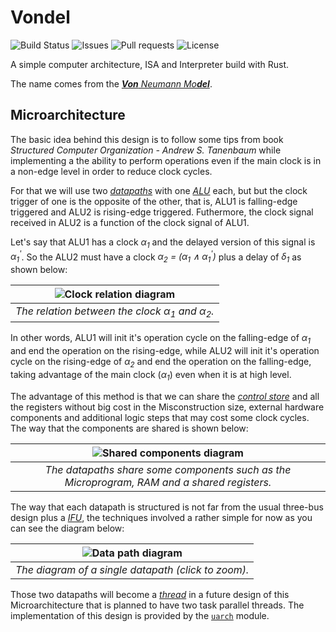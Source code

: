 # Vondel
![Build Status](https://img.shields.io/github/actions/workflow/status/thewillyan/vondel/rust.yml)
![Issues](https://img.shields.io/github/issues/thewillyan/vondel)
![Pull requests](https://img.shields.io/github/issues-pr/thewillyan/vondel)
![License](https://img.shields.io/github/license/thewillyan/vondel)

A simple computer architecture, ISA and Interpreter build with Rust.

The name comes from the
[_**Von** Neumann Mo**del**_](https://en.wikipedia.org/wiki/Von_Neumann_architecture).

## Microarchitecture

The basic idea behind this design is to follow some tips from book _Structured
Computer Organization - Andrew S. Tanenbaum_ while implementing a the ability to
perform operations even if the main clock is in a non-edge level in order to
reduce clock cycles.

For that we will use two [_datapaths_](https://en.wikipedia.org/wiki/Datapath)
with one [_ALU_](https://en.wikipedia.org/wiki/Arithmetic_logic_unit) each, but
but the clock trigger of one is the opposite of the other, that is, ALU1 is
falling-edge triggered and ALU2 is rising-edge triggered. Futhermore,
the clock signal received in ALU2 is a function of the clock signal
of ALU1.

Let's say that ALU1 has a clock _α<sub>1</sub>_ and the delayed version of this
signal is _α<sub>1</sub><sup>'</sup>_. So the ALU2 must have a clock
_α<sub>2</sub> = (α<sub>1</sub> ∧ α<sub>1</sub><sup>'</sup>)_ plus a
delay of _δ<sub>1</sub>_ as shown below:

<div align="center">

|      ![Clock relation diagram](https://i.imgur.com/O3SP6L2.png)      |
| :------------------------------------------------------------------: |
|   _The relation between the clock α<sub>1</sub> and α<sub>2</sub>._  |

</div>

In other words, ALU1 will init it's operation cycle on the falling-edge of
_α<sub>1</sub>_ and end the operation on the rising-edge, while ALU2 will
init it's operation cycle on the rising-edge of _α<sub>2</sub>_ and end the
operation on the falling-edge, taking advantage of the main clock (_α<sub>1</sub>_)
even when it is at high level.

The advantage of this method is that we can share the
[_control store_](https://en.wikipedia.org/wiki/Control_storebbjk) and all the
registers without big cost in the Misconstruction size, external hardware
components and additional logic steps that may cost some clock cycles. The
way that the components are shared is shown below:

<div align="center">

|               ![Shared components diagram](https://i.imgur.com/tlHAPgL.png)               |
| :---------------------------------------------------------------------------------------: |
|_The datapaths share some components such as the Microprogram, RAM and a shared registers._|

</div>

The way that each datapath is structured is not far from the usual three-bus design
plus a [_IFU_](https://en.wikipedia.org/wiki/Instruction_unit), the techniques
involved a rather simple for now as you can see the diagram below:

<div align="center">

| ![Data path diagram](https://i.imgur.com/jxiCXOM.png) |
| :---------------------------------------------------: |
| _The diagram of a single datapath (click to zoom)._   |

</div>

Those two datapaths will become a [_thread_](https://en.wikipedia.org/wiki/Thread_(computing))
in a future design of this Microarchitecture that is planned to have two task parallel threads.
The implementation of this design is provided by the
[`uarch`](https://github.com/thewillyan/vondel/tree/uarch_model/src/uarch) module.
